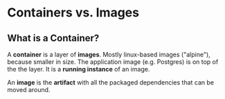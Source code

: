 # Containers vs. Images

## What is a Container?

A **container** is a layer of **images**. Mostly linux-based images ("alpine"), because smaller in size. The application image (e.g. Postgres) is on top of the the layer. It is a **running instance** of an image.

An **image** is the **artifact** with all the packaged dependencies that can be moved around.